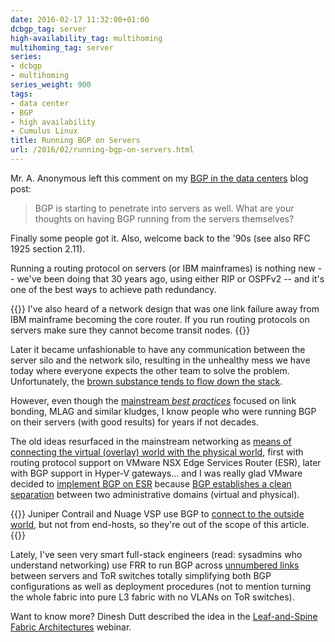 ```yaml
---
date: 2016-02-17 11:32:00+01:00
dcbgp_tag: server
high-availability_tag: multihoming
multihoming_tag: server
series:
- dcbgp
- multihoming
series_weight: 900
tags:
- data center
- BGP
- high availability
- Cumulus Linux
title: Running BGP on Servers
url: /2016/02/running-bgp-on-servers.html
---
```

Mr. A. Anonymous left this comment on my [BGP in the data centers](https://blog.ipspace.net/2016/02/using-bgp-in-data-center-fabrics.html) blog post:

> BGP is starting to penetrate into servers as well. What are your thoughts on having BGP running from the servers themselves?

Finally some people got it. Also, welcome back to the \'90s (see also RFC 1925 section 2.11).
<!--more-->
Running a routing protocol on servers (or IBM mainframes) is nothing new -- we've been doing that 30 years ago, using either RIP or OSPFv2 -- and it's one of the best ways to achieve path redundancy.

{{<note warn>}}
I've also heard of a network design that was one link failure away from IBM mainframe becoming the core router. If you run routing protocols on servers make sure they cannot become transit nodes.
{{</note>}}

Later it became unfashionable to have any communication between the server silo and the network silo, resulting in the unhealthy mess we have today where everyone expects the other team to solve the problem. Unfortunately, the [brown substance tends to flow down the stack](https://blog.ipspace.net/2013/04/this-is-what-makes-networking-so-complex.html).

However, even though the [mainstream *best practices*](https://twitter.com/SpotifyEng/status/698196447922147328) focused on link bonding, MLAG and similar kludges, I know people who were running BGP on their servers (with good results) for years if not decades.

The old ideas resurfaced in the mainstream networking as [means of connecting the virtual (overlay) world with the physical world](https://blog.ipspace.net/2013/06/dynamic-routing-with-virtual-appliances.html), first with routing protocol support on VMware NSX Edge Services Router (ESR), later with BGP support in Hyper-V gateways... and I was really glad VMware decided to [implement BGP on ESR](http://blog.ipspace.net/2013/08/routing-protocols-on-nsx-edge-services.html) because [BGP establishes a clean separation](http://blog.ipspace.net/2013/08/virtual-appliance-routing-network.html) between two administrative domains (virtual and physical).

{{<note info>}}
Juniper Contrail and Nuage VSP use BGP to [connect to the outside world](https://blog.ipspace.net/2014/01/interfacing-overlay-virtual-networks.html), but not from end-hosts, so they're out of the scope of this article.
{{</note>}}

Lately, I've seen very smart full-stack engineers (read: sysadmins who understand networking) use FRR to run BGP across [unnumbered links](http://blog.ipspace.net/2014/06/unnumbered-ospf-interfaces-in-quagga.html) between servers and ToR switches totally simplifying both BGP configurations as well as deployment procedures (not to mention turning the whole fabric into pure L3 fabric with no VLANs on ToR switches).

Want to know more? Dinesh Dutt described the idea in the [Leaf-and-Spine Fabric Architectures](http://www.ipspace.net/Leaf-and-Spine_Fabric_Architectures) webinar.
